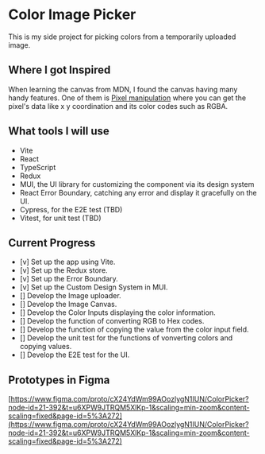 # Color Image Picker

This is my side project for picking colors from a temporarily uploaded image.

## Where I got Inspired

When learning the canvas from MDN, I found the canvas having many handy features.
One of them is [Pixel manipulation](https://developer.mozilla.org/en-US/docs/Web/API/Canvas_API/Tutorial/Pixel_manipulation_with_canvas) where you can get the pixel's data like x y coordination and its color codes such as RGBA.

## What tools I will use

- Vite
- React
- TypeScript
- Redux
- MUI, the UI library for customizing the component via its design system
- React Error Boundary, catching any error and display it gracefully on the UI.
- Cypress, for the E2E test (TBD)
- Vitest, for unit test (TBD)

## Current Progress

- [v] Set up the app using Vite.
- [v] Set up the Redux store.
- [v] Set up the Error Boundary.
- [v] Set up the Custom Design System in MUI.
- [] Develop the Image uploader.
- [] Develop the Image Canvas.
- [] Develop the Color Inputs displaying the color information.
- [] Develop the function of converting RGB to Hex codes.
- [] Develop the function of copying the value from the color input field.
- [] Develop the unit test for the functions of vonverting colors and copying values.
- [] Develop the E2E test for the UI.

## Prototypes in Figma

[https://www.figma.com/proto/cX24YdWm99AOozlygN1IUN/ColorPicker?node-id=21-392&t=u6XPW9JTRQM5XlKp-1&scaling=min-zoom&content-scaling=fixed&page-id=5%3A272](https://www.figma.com/proto/cX24YdWm99AOozlygN1IUN/ColorPicker?node-id=21-392&t=u6XPW9JTRQM5XlKp-1&scaling=min-zoom&content-scaling=fixed&page-id=5%3A272)